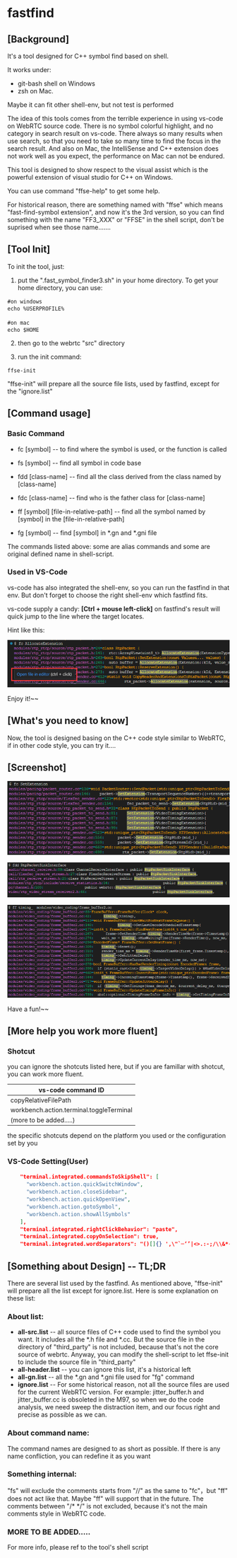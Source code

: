 # fastfind
## [Background]

It's a tool designed for C++ symbol find based on shell. 

It works under:

- git-bash shell on Windows 
- zsh on Mac. 

Maybe it can fit other shell-env, but not test is performed

The idea of this tools comes from the terrible experience in using vs-code on WebRTC source code. There is no symbol colorful highlight, and no category in search result on vs-code. There always so many results when use search, so that you need to take so many time to find the focus in the search result.  And also on Mac, the IntelliSense and C++ extension does not work well as you expect, the performance on Mac can not be endured. 

This tool is designed to show respect to the visual assist which is the powerful extension of visual studio for C++ on Windows.

You can use command "ffse-help" to get some help. 

For historical reason, there are something named with "ffse" which means "fast-find-symbol extension", and now it's the 3rd version, so you can find something with the name "FF3_XXX" or "FFSE" in the shell script, don't be suprised when see those name.......



## [Tool Init]

To init the tool, just:

1. put the ".fast_symbol_finder3.sh" in your home directory. To get your home directory, you can use:

```shell
#on windows 
echo %USERPROFILE%

#on mac
echo $HOME
```

2. then go to the webrtc "src" directory

3. run the init command:

```shell
ffse-init
```

"ffse-init" will prepare all the source file lists, used by fastfind, except for the "ignore.list"





## [Command usage]

### Basic Command

- fc [symbol]  -- to find where the symbol is used, or the function is called

- fs [symbol] -- find all symbol in code base

- fdd [class-name] -- find all the class derived from the class named by [class-name]

- fdc [class-name] -- find who is the father class for  [class-name]

- ff [symbol]  [file-in-relative-path] -- find all the symbol named by [symbol] in the [file-in-relative-path] 


- fg [symbol] -- find [symbol] in *.gn and *.gni file

The commands listed above: some are alias commands and some are original defined name in shell-script.



### Used in VS-Code

vs-code has also integrated the shell-env, so you can run the fastfind in that env. But don't forget to choose the right shell-env which fastfind fits.

vs-code supply a candy: **[Ctrl + mouse left-click]** on fastfind's result will quick jump to the line where the target locates.

Hint like this:

![image-20240603181122396](readme.pic/image-20240603181122396.png)

Enjoy it!~~



## [What's you need to know]

Now, the tool is designed basing on the C++ code style similar to WebRTC, if in other code style, you can try it....



## [Screenshot]

![image-20240603172210739](readme.pic/image-20240603172210739.png)

![image-20240603172508178](readme.pic/image-20240603172508178.png)

![image-20240603174233244](readme.pic/image-20240603174233244.png)

Have a fun!~~



## [More help you work more fluent]

### Shotcut

you can ignore the shotcuts listed here, but if you are famillar with shotcut, you can work more fluent. 

| vs-code command ID                       |
| ---------------------------------------- |
| copyRelativeFilePath                     |
| workbench.action.terminal.toggleTerminal |
| (more to be added.....)                  |

the specific shotcuts depend on the platform you used or the configuration set by you



### VS-Code Setting(User)

```json
    "terminal.integrated.commandsToSkipShell": [
      "workbench.action.quickSwitchWindow",
      "workbench.action.closeSidebar",
      "workbench.action.quickOpenView",
      "workbench.action.gotoSymbol",
      "workbench.action.showAllSymbols"
    ],
    "terminal.integrated.rightClickBehavior": "paste",
    "terminal.integrated.copyOnSelection": true,
    "terminal.integrated.wordSeparators": "()[]{} ',\"`─‘’|<>.:-;/\\&*-~=",
```





## [Something about  Design] -- TL;DR

There are several list used by the fastfind. As mentioned above, "ffse-init" will prepare all the list except for ignore.list. Here is some explanation on these list:

### About list:

- **all-src.list** -- all source files of C++ code used to find the symbol you want. It includes all the *.h file and *.cc. But the source file in the directory of "third_party" is not included, because that's not the core source of webrtc. Anyway, you can modify the shell-script to let ffse-init to include the source file in "third_party"
- **all-header.list** -- you can ignore this list, it's a historical left
- **all-gn.list** -- all the *.gn and *.gni file used for "fg" command
- **ignore.list** -- For some historical reason, not all the source files are used for  the current WebRTC version. For example: jitter_buffer.h and jitter_buffer.cc is obsoleted in the M97, so when we do the code analysis, we need sweep the distraction item, and our focus right and precise as possible as we can.

### About command name:

The command names are designed to as short as possible. If there is any name confliction, you can redefine it as you want

### Something internal:

"fs" will exclude the comments starts from "//" as the same to "fc"，but "ff" does not act like that. Maybe "ff" will support that in the future. The comments between "/* */" is not excluded, because it's not the main comments style in WebRTC code.

### MORE TO BE ADDED.....

For more info, please ref to the tool's shell script
